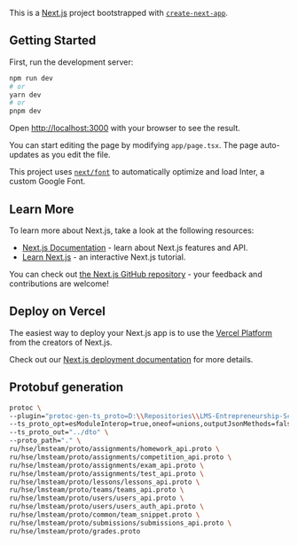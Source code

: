 This is a [Next.js](https://nextjs.org/) project bootstrapped with [`create-next-app`](https://github.com/vercel/next.js/tree/canary/packages/create-next-app).

## Getting Started

First, run the development server:

```bash
npm run dev
# or
yarn dev
# or
pnpm dev
```

Open [http://localhost:3000](http://localhost:3000) with your browser to see the result.

You can start editing the page by modifying `app/page.tsx`. The page auto-updates as you edit the file.

This project uses [`next/font`](https://nextjs.org/docs/basic-features/font-optimization) to automatically optimize and load Inter, a custom Google Font.

## Learn More

To learn more about Next.js, take a look at the following resources:

- [Next.js Documentation](https://nextjs.org/docs) - learn about Next.js features and API.
- [Learn Next.js](https://nextjs.org/learn) - an interactive Next.js tutorial.

You can check out [the Next.js GitHub repository](https://github.com/vercel/next.js/) - your feedback and contributions are welcome!

## Deploy on Vercel

The easiest way to deploy your Next.js app is to use the [Vercel Platform](https://vercel.com/new?utm_medium=default-template&filter=next.js&utm_source=create-next-app&utm_campaign=create-next-app-readme) from the creators of Next.js.

Check out our [Next.js deployment documentation](https://nextjs.org/docs/deployment) for more details.

## Protobuf generation

```bash
protoc \
--plugin="protoc-gen-ts_proto=D:\\Repositories\\LMS-Entrepreneurship-School-Frontend\\frontend\\node_modules\\.bin\\protoc-gen-ts_proto.cmd" \
--ts_proto_opt=esModuleInterop=true,oneof=unions,outputJsonMethods=false \
--ts_proto_out="../dto" \
--proto_path="." \
ru/hse/lmsteam/proto/assignments/homework_api.proto \
ru/hse/lmsteam/proto/assignments/competition_api.proto \
ru/hse/lmsteam/proto/assignments/exam_api.proto \
ru/hse/lmsteam/proto/assignments/test_api.proto \
ru/hse/lmsteam/proto/lessons/lessons_api.proto \
ru/hse/lmsteam/proto/teams/teams_api.proto \
ru/hse/lmsteam/proto/users/users_api.proto \
ru/hse/lmsteam/proto/users/users_auth_api.proto \
ru/hse/lmsteam/proto/common/team_snippet.proto \
ru/hse/lmsteam/proto/submissions/submissions_api.proto \
ru/hse/lmsteam/proto/grades.proto
```
